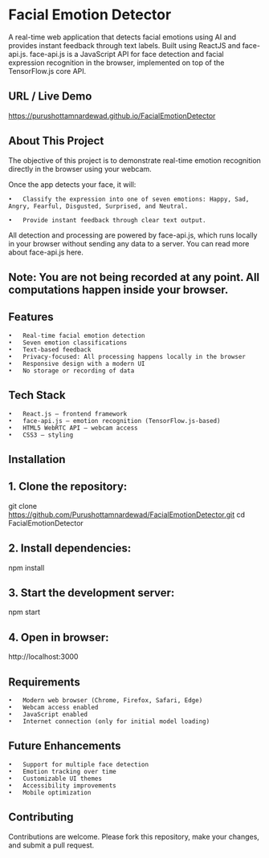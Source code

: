 # Facial Emotion Detector
A real-time web application that detects facial emotions using AI and provides instant feedback through text labels.
Built using ReactJS and face-api.js.
face-api.js is a JavaScript API for face detection and facial expression recognition in the browser, implemented on top of the TensorFlow.js core API.
	

## URL / Live Demo
https://purushottamnardewad.github.io/FacialEmotionDetector

## About This Project
The objective of this project is to demonstrate real-time emotion recognition directly in the browser using your webcam.

Once the app detects your face, it will:

	•	Classify the expression into one of seven emotions: Happy, Sad, Angry, Fearful, Disgusted, Surprised, and Neutral.

	•	Provide instant feedback through clear text output.

All detection and processing are powered by face-api.js, which runs locally in your browser without sending any data to a server.
You can read more about face-api.js here.

## Note: You are not being recorded at any point. All computations happen inside your browser.

## Features
	•	Real-time facial emotion detection
	•	Seven emotion classifications
	•	Text-based feedback
	•	Privacy-focused: All processing happens locally in the browser
	•	Responsive design with a modern UI
	•	No storage or recording of data

## Tech Stack
	•	React.js – frontend framework
	•	face-api.js – emotion recognition (TensorFlow.js-based)
	•	HTML5 WebRTC API – webcam access
	•	CSS3 – styling

## Installation
## 1. Clone the repository:
git clone https://github.com/Purushottamnardewad/FacialEmotionDetector.git
cd FacialEmotionDetector

## 2. Install dependencies:
npm install

## 3. Start the development server:
npm start

## 4. Open in browser: 
http://localhost:3000

## Requirements
	•	Modern web browser (Chrome, Firefox, Safari, Edge)
	•	Webcam access enabled
	•	JavaScript enabled
	•	Internet connection (only for initial model loading)

## Future Enhancements
	•	Support for multiple face detection
	•	Emotion tracking over time
	•	Customizable UI themes
	•	Accessibility improvements
	•	Mobile optimization

## Contributing
Contributions are welcome. Please fork this repository, make your changes, and submit a pull request.
